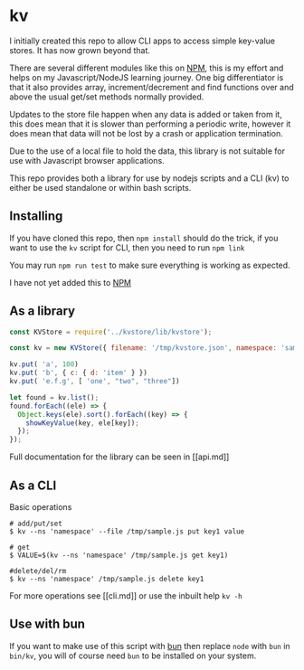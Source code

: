 # kv

I initially created this repo to allow CLI apps to access simple key-value stores. It has now grown beyond that.

There are several different modules like this on [NPM](https://www.npmjs.com/search?q=kvstore), this is my effort and helps on my Javascript/NodeJS learning journey. One big differentiator is that it also provides array, increment/decrement and find functions over and above the usual get/set methods normally provided.

Updates to the store file happen when any data is added or taken from it, this does mean that it is slower than performing a periodic write, however it does mean that data will not be lost by a crash or application termination.

Due to the use of a local file to hold the data, this library is not suitable for use with Javascript browser applications.

This repo provides both a library for use by nodejs scripts and a CLI (kv) to either be used standalone or within bash scripts.

## Installing

If you have cloned this repo, then `npm install` should do the trick, if you want to use the `kv` script for CLI, then you need to run `npm link`

You may run `npm run test` to make sure everything is working as expected.

I have not yet added this to [NPM](https://www.npmjs.com/)

## As a library

```js
const KVStore = require('../kvstore/lib/kvstore');

const kv = new KVStore({ filename: '/tmp/kvstore.json', namespace: 'sample' });

kv.put( 'a', 100)
kv.put( 'b', { c: { d: 'item' } })
kv.put( 'e.f.g', [ 'one', "two", "three"])

let found = kv.list();
found.forEach((ele) => {
  Object.keys(ele).sort().forEach((key) => {
    showKeyValue(key, ele[key]);
  });
});
```

Full documentation for the library can be seen in [[api.md]]

## As a CLI

Basic operations

```
# add/put/set
$ kv --ns 'namespace' --file /tmp/sample.js put key1 value 

# get
$ VALUE=$(kv --ns 'namespace' /tmp/sample.js get key1)

#delete/del/rm
$ kv --ns 'namespace' /tmp/sample.js delete key1
```

For more operations see [[cli.md]] or use the inbuilt help  `kv -h`


## Use with bun

If you want to make use of this script with [bun](https://bun.sh/) then replace `node` with `bun` in `bin/kv`, you will of course need `bun` to be installed on your system.
